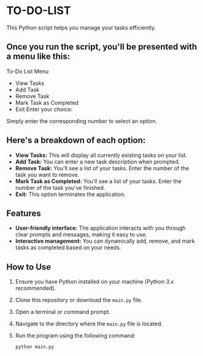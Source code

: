 # TO-DO-LIST
This Python script helps you manage your tasks efficiently.

## Once you run the script, you'll be presented with a menu like this:

To-Do List Menu
* View Tasks
* Add Task
* Remove Task
* Mark Task as Completed
* Exit
Enter your choice:

Simply enter the corresponding number to select an option.

## Here's a breakdown of each option:

* **View Tasks:**
   This will display all currently existing tasks on your list.
* **Add Task:**
   You can enter a new task description when prompted.
* **Remove Task:**
   You'll see a list of your tasks. Enter the number of the task you want to remove.
* **Mark Task as Completed:**
   You'll see a list of your tasks. Enter the number of the task you've finished.
* **Exit:**
   This option terminates the application.

## Features
* **User-friendly interface:**
    The application interacts with you through clear prompts and messages, making it easy to use.
* **Interactive management:**
     You can dynamically add, remove, and mark tasks as completed based on your needs.
 ## How to Use
1. Ensure you have Python installed on your machine (Python 3.x recommended).
2. Clone this repository or download the `main.py` file.
3. Open a terminal or command prompt.
4. Navigate to the directory where the `main.py` file is located.
5. Run the program using the following command:

   ```bash
   python main.py
